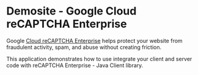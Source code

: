 # Demosite - Google Cloud reCAPTCHA Enterprise

Google [Cloud reCAPTCHA Enterprise](https://cloud.google.com/recaptcha-enterprise) helps protect your website from fraudulent activity, spam, and abuse without creating friction.

This application demonstrates how to use integrate your client and server code with reCAPTCHA Enterprise - Java Client library.

